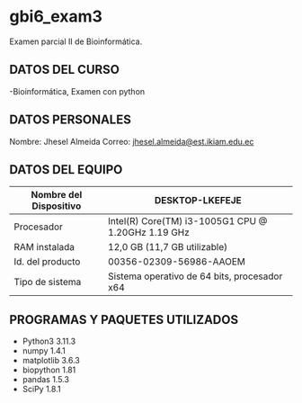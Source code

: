 # gbi6_exam3
Examen parcial II de Bioinformática.

## DATOS DEL CURSO 

-Bioinformática, Examen con python

## DATOS PERSONALES
Nombre: Jhesel Almeida 
Correo: jhesel.almeida@est.ikiam.edu.ec

## DATOS DEL EQUIPO

| Nombre del Dispositivo|  DESKTOP-LKEFEJE | 
| --- | ----| 
| Procesador  |  Intel(R) Core(TM) i3-1005G1 CPU @ 1.20GHz   1.19 GHz |
| RAM instalada |  12,0 GB (11,7 GB utilizable) |
Id. del  producto |  00356-02309-56986-AAOEM | 
| Tipo de sistema |  Sistema operativo de 64 bits, procesador x64 |


## PROGRAMAS Y PAQUETES UTILIZADOS 
* Python3 3.11.3 
* numpy 1.4.1 
* matplotlib  3.6.3 
* biopython 1.81 
* pandas 1.5.3 
* SciPy 1.8.1 

